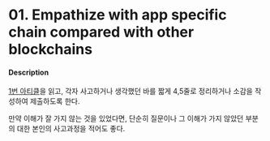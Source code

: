 # 01. Empathize with app specific chain compared with other blockchains

#### Description

[1번 아티클](../01_empathize_with_app_specific_chain.md)을 읽고, 각자 사고하거나 생각했던 바를 짧게 4,5줄로 정리하거나 소감을 작성하여 제출하도록 한다.

만약 이해가 잘 가지 않는 것을 있었다면, 단순히 질문이나 그 이해가 가지 않았던 부분의 대한 본인의 사고과정을 적어도 좋다.

<!-- ex) ...  -->
